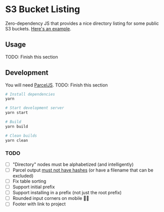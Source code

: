 # S3 Bucket Listing

Zero-dependency JS that provides a nice directory listing for some public S3 buckets. [Here's an example](https://lolzil.la/lolz).

## Usage

TODO: Finish this section

## Development

You will need [ParcelJS](https://parceljs.org/). TODO: Finish this section

```bash
# Install dependencies
yarn

# Start development server
yarn start

# Build
yarn build

# Clean builds
yarn clean
```

### TODO

* [ ] "Directory" nodes must be alphabetized (and intelligently)
* [ ] Parcel output [must not have hashes](https://github.com/parcel-bundler/parcel/issues/5894) (or have a filename that can be excluded)
* [ ] Fix table sorting
* [ ] Support initial prefix
* [ ] Support installing in a prefix (not just the root prefix)
* [ ] Rounded input corners on mobile 🤦‍♀️
* [ ] Footer with link to project
